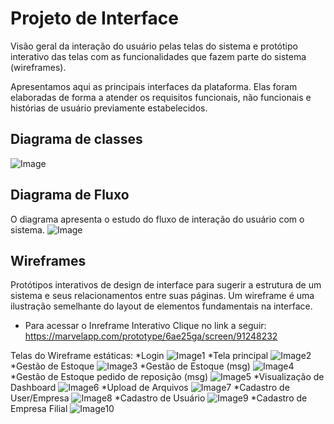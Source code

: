 
# Projeto de Interface

 Visão geral da interação do usuário pelas telas do sistema e protótipo interativo das telas com as funcionalidades que fazem parte do sistema (wireframes).

 Apresentamos aqui as principais interfaces da plataforma. Elas foram elaboradas de forma a atender os requisitos funcionais, não funcionais e histórias de usuário previamente estabelecidos.
 
## Diagrama de classes
![Image](https://user-images.githubusercontent.com/34043545/230744439-e7abf60f-9760-4d88-8af4-4388da44621d.jpg)

## Diagrama de Fluxo
 O diagrama apresenta o estudo do fluxo de interação do usuário com o sistema.
![Image](https://user-images.githubusercontent.com/34043545/230744367-fe544d14-3d4d-48c2-a301-3417c31b3fff.jpg)


## Wireframes

 Protótipos interativos de design de interface para sugerir a estrutura de um sistema e seus relacionamentos entre suas páginas. Um wireframe é uma ilustração semelhante do layout de elementos fundamentais na interface.
 * Para acessar o Inreframe Interativo Clique no link a seguir: https://marvelapp.com/prototype/6ae25ga/screen/91248232
 
 Telas do Wireframe estáticas:
*Login
![Image1](https://user-images.githubusercontent.com/34043545/230744920-2d296427-d3d8-4daa-8efc-033a7d6ffcb8.jpg)
*Tela principal
![Image2](https://user-images.githubusercontent.com/34043545/230744927-57348ca1-8da2-4527-bce3-eeccfcc86526.jpg)
*Gestão de Estoque
![Image3](https://user-images.githubusercontent.com/34043545/230744936-d852f8f7-1edf-4908-b313-39f217163ab6.jpg)
*Gestão de Estoque (msg)
![Image4](https://user-images.githubusercontent.com/34043545/230744951-828555bc-fb13-4590-acd2-6d41d4d0d706.jpg)
*Gestão de Estoque pedido de reposição (msg)
![Image5](https://user-images.githubusercontent.com/34043545/230744964-91b406fc-ad65-47dc-ba01-e8250396cef0.jpg)
*Visualização de Dashboard
![Image6](https://user-images.githubusercontent.com/34043545/230744993-1b60e8de-a99e-4cb1-bba5-cf98692f7ab6.jpg)
*Upload de Arquivos
![Image7](https://user-images.githubusercontent.com/34043545/230745002-7656d896-b58b-4912-a2c7-da42fd20fb92.jpg)
*Cadastro de User/Empresa
![Image8](https://user-images.githubusercontent.com/34043545/230745005-78d32014-01bf-496f-9b26-94fe6f951222.jpg)
*Cadastro de Usuário
![Image9](https://user-images.githubusercontent.com/34043545/230745009-dd68b6dc-e2d8-4556-af0c-97254df293d1.jpg)
*Cadastro de Empresa Filial
![Image10](https://user-images.githubusercontent.com/34043545/230745014-3e97a13b-e006-4c7a-958c-262082b91c67.jpg)

 
